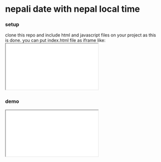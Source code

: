 # nepali date with nepal local time

### setup
clone this repo and include html and javascript files on your project as this is done.
you can put index.html file as iframe like: <code><iframe src="index.html" title=""></iframe></code>

### demo
<iframe src="index.html" title="">
  ![demo](https://khumnath.github.io/nepali-date-time)

### screenshot
![screenshot](https://github.com/khumnath/nepali-date-time/blob/master/screenshot.png)

#contributing
you can fork repo and send pull request for contribute this project
i have not included any css styling in project.anyone want various date and time formats can make several and send pull request.
thank you!!
#### Done !

